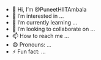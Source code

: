 - 👋 Hi, I’m @PuneetHIITAmbala
- 👀 I’m interested in ...
- 🌱 I’m currently learning ...
- 💞️ I’m looking to collaborate on ...
- 📫 How to reach me ...
- 😄 Pronouns: ...
- ⚡ Fun fact: ...

<!---
PuneetHIITAmbala/PuneetHIITAmbala is a ✨ special ✨ repository because its `README.md` (this file) appears on your GitHub profile.
You can click the Preview link to take a look at your changes.
--->
